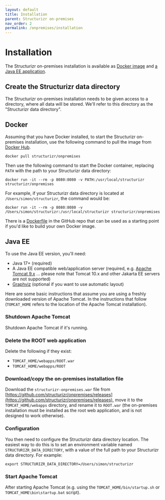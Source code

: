 ```yaml
---
layout: default
title: Installation
parent: Structurizr on-premises
nav_order: 2
permalink: /onpremises/installation
---
```


# Installation

The Structurizr on-premises installation is available as [Docker image](#docker) and [a Java EE application](#java-ee).

## Create the Structurizr data directory

The Structurizr on-premises installation needs to be given access to a directory, where all data will be stored.
We'll refer to this directory as the "Structurizr data directory".

## Docker

Assuming that you have Docker installed, to start the Structurizr on-premises installation, use the following command to pull the image from [Docker Hub](https://hub.docker.com/r/structurizr/onpremises).

```
docker pull structurizr/onpremises
```

Then use the following command to start the Docker container, replacing `PATH` with the path to your Structurizr data directory:

```
docker run -it --rm -p 8080:8080 -v PATH:/usr/local/structurizr structurizr/onpremises
```

For example, if your Structurizr data directory is located at `/Users/simon/structurizr`, the command would be:

```
docker run -it --rm -p 8080:8080 -v /Users/simon/structurizr:/usr/local/structurizr structurizr/onpremises
```

There is a [Dockerfile](https://github.com/structurizr/onpremises/blob/main/Dockerfile) in the GitHub repo that can be used as a starting point if you'd like to build your own Docker image.

## Java EE

To use the Java EE version, you'll need:

- Java 17+ (required)
- A Java EE compatible web/application server (required, e.g. [Apache Tomcat 9.x](https://tomcat.apache.org/download-90.cgi) ... please note that Tomcat 10.x and other Jakarta EE servers are not supported)
- [Graphviz](https://graphviz.org/download/) (optional if you want to use automatic layout)

Here are some basic instructions that assume you are using a freshly downloaded version of Apache Tomcat.
In the instructions that follow (`TOMCAT_HOME` refers to the location of the Apache Tomcat installation).

### Shutdown Apache Tomcat

Shutdown Apache Tomcat if it's running.

### Delete the ROOT web application

Delete the following if they exist:

- `TOMCAT_HOME/webapps/ROOT.war`
- `TOMCAT_HOME/webapps/ROOT`

### Download/copy the on-premises installation file

Download the `structurizr-onpremises.war` file from [https://github.com/structurizr/onpremises/releases](https://github.com/structurizr/onpremises/releases),
move it to the `TOMCAT_HOME/webapps` directory,
and rename it to `ROOT.war` (the on-premises installation must be installed as the root web application, and is not designed to work otherwise).

### Configuration

You then need to configure the Structurizr data directory location.
The easiest way to do this is to set an environment variable named `STRUCTURIZR_DATA_DIRECTORY`,
with a value of the full path to your Structurizr data directory. For example:

```
export STRUCTURIZR_DATA_DIRECTORY=/Users/simon/structurizr
```

### Start Apache Tomcat

After starting Apache Tomcat (e.g. using the `TOMCAT_HOME/bin/startup.sh` or `TOMCAT_HOME\bin\startup.bat` script).
